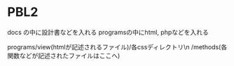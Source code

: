 # PBL2  
docs の中に設計書などを入れる
programsの中にhtml, phpなどを入れる


programs/view(htmlが記述されるファイル)/各cssディレクトリ\n
        /methods(各関数などが記述されたファイルはここへ)

